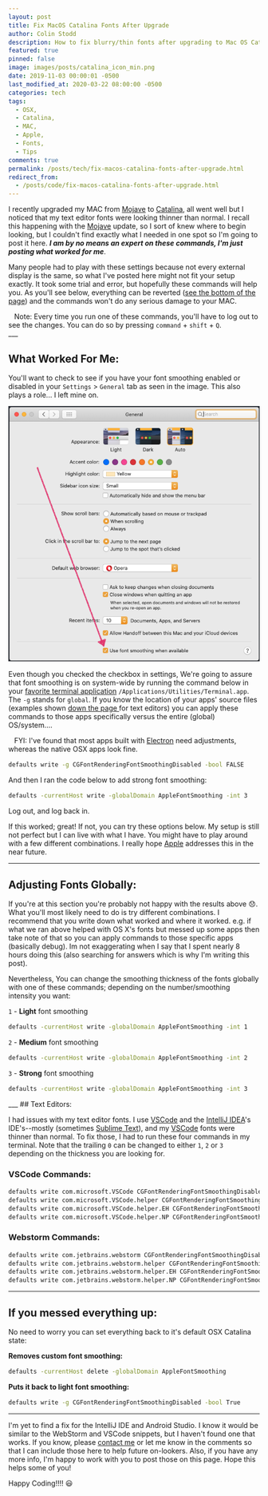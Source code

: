 ```yaml
---
layout: post
title: Fix MacOS Catalina Fonts After Upgrade
author: Colin Stodd
description: How to fix blurry/thin fonts after upgrading to Mac OS Catalina
featured: true
pinned: false
image: images/posts/catalina_icon_min.png
date: 2019-11-03 00:00:01 -0500
last_modified_at: 2020-03-22 08:00:00 -0500
categories: tech
tags:
  - OSX,
  - Catalina,
  - MAC,
  - Apple,
  - Fonts,
  - Tips
comments: true
permalink: /posts/tech/fix-macos-catalina-fonts-after-upgrade.html
redirect_from:
  - /posts/code/fix-macos-catalina-fonts-after-upgrade.html
---
```


I recently upgraded my MAC from <a href="https://support.apple.com/macos/mojave" target="_blank" rel="noopener">Mojave</a> to <a href="https://www.apple.com/macos/catalina/" target="_blank" rel="noopener">Catalina</a>, all went well but I noticed that my text editor fonts were looking thinner than normal. I recall this happening with the <a href="https://support.apple.com/macos/mojave" target="_blank" rel="noopener">Mojave</a> update, so I sort of knew where to begin looking, but I couldn't find exactly what I needed in one spot so I'm going to post it here.  ***I am by no means an expert on these commands, I'm just posting what worked for me***.

Many people had to play with these settings because not every external display is the same, so what I've posted here might not fit your setup exactly. It took some trial and error, but hopefully these commands will help you. As you'll see below, everything can be reverted (<a href="#revert">see the bottom of the page</a>) and the commands won't do any serious damage to your MAC.

<div class="blurb"><i class="fad fa-comment-alt-exclamation fa-lg text-gold"></i>&nbsp;&nbsp; Note: Every time you run one of these commands, you'll have to log out to see the changes. You can do so by pressing <code>command</code> + <code>shift</code> + <code>Q</code>.</div>
___

## What Worked For Me:
You'll want to check to see if you have your font smoothing enabled or disabled in your `Settings` > `General` tab as seen in the image. This also plays a role... I left mine on.

<div class="row">
  <div class="8u$">
    <img src="../../images/posts/use_font_smoothing_pink_arrow.png" class="image fit" title="font smoothing osx catalina">
  </div>
</div>

Even though you checked the checkbox in settings, We're going to assure that font smoothing is on system-wide by running the command below in your <a href="https://www.iterm2.com/" target="_blank" rel="noopener" title="iTerm 2">favorite terminal application</a> `/Applications/Utilities/Terminal.app`. The `-g` stands for `global`. If you know the location of your apps' source files (examples shown <a href="#textEditors" title="Scroll down to the Text Editors Section">down the page <i class="fad fa-level-down-alt"></i></a> for text editors) you can apply these commands to those apps specifically versus the entire (global) OS/system....

<div class="blurb">
<i class="fad fa-comment-alt-exclamation fa-lg text-gold"></i>&nbsp;&nbsp; FYI: I've found that most apps built with <a href="https://www.electronjs.org/" target="_blank" rel="noopener">Electron</a> need adjustments, whereas the native OSX apps look fine.
</div>

```bash
defaults write -g CGFontRenderingFontSmoothingDisabled -bool FALSE
```

And then I ran the code below to add strong font smoothing:

```bash
defaults -currentHost write -globalDomain AppleFontSmoothing -int 3
```

Log out, and log back in.

If this worked; great! If not, you can try these options below. My setup is still not perfect but I can live with what I have. You might have to play around with a few different combinations.  I really hope <a href="https://apple.com/support" target="_blank" rel="noopener">Apple</a> addresses this in the near future.

---
## Adjusting Fonts Globally:

If you're at this section you're probably not happy with the results above 😞. What you'll most likely need to do is try different combinations. I recommend that you write down what worked and where it worked. e.g. if what we ran above helped with OS X's fonts but messed up some apps then take note of that so you can apply commands to those specific apps (basically debug). Im not exaggerating when I say that I spent nearly 8 hours doing this (also searching for answers which is why I'm writing this post).

Nevertheless, You can change the smoothing thickness of the fonts globally with one of these commands; depending on the number/smoothing intensity you want:

`1` - **Light** font smoothing
```bash
defaults -currentHost write -globalDomain AppleFontSmoothing -int 1
```
`2` - **Medium** font smoothing
```bash
defaults -currentHost write -globalDomain AppleFontSmoothing -int 2
```
`3` - **Strong** font smoothing
```bash
defaults -currentHost write -globalDomain AppleFontSmoothing -int 3
```

<div id="textEditors" name="textEditors"></div>
___
## Text Editors:

I had issues with my text editor fonts. I use <a href="https://code.visualstudio.com/" target="_blank" rel="noopener">VSCode</a> and the <a href="https://www.jetbrains.com/" target="_blank" rel="noopener">IntelliJ IDEA</a>'s IDE's--mostly (sometimes <a href="https://www.sublimetext.com/" target="_blank" rel="noopener">Sublime Text</a>), and my <a href="https://code.visualstudio.com/" target="_blank" rel="noopener">VSCode</a> fonts were thinner than normal. To fix those, I had to run these four commands in my terminal. Note that the trailing `0` can be changed to either `1`, `2` or `3` depending on the thickness you are looking for.

### VSCode Commands:

```bash
defaults write com.microsoft.VSCode CGFontRenderingFontSmoothingDisabled 0
defaults write com.microsoft.VSCode.helper CGFontRenderingFontSmoothingDisabled 0
defaults write com.microsoft.VSCode.helper.EH CGFontRenderingFontSmoothingDisabled 0
defaults write com.microsoft.VSCode.helper.NP CGFontRenderingFontSmoothingDisabled 0
```


### Webstorm Commands:

```bash
defaults write com.jetbrains.webstorm CGFontRenderingFontSmoothingDisabled 0
defaults write com.jetbrains.webstorm.helper CGFontRenderingFontSmoothingDisabled 0
defaults write com.jetbrains.webstorm.helper.EH CGFontRenderingFontSmoothingDisabled 0
defaults write com.jetbrains.webstorm.helper.NP CGFontRenderingFontSmoothingDisabled 0
```
___

<div id="revert"></div>

## If you messed everything up:
No need to worry you can set everything back to it's default OSX Catalina state:

**Removes custom font smoothing:**
```bash
defaults -currentHost delete -globalDomain AppleFontSmoothing
```

**Puts it back to light font smoothing:**
```bash
defaults write -g CGFontRenderingFontSmoothingDisabled -bool True
```

---

I'm yet to find a fix for the IntelliJ IDE and Android Studio. I know it would be similar to the WebStorm and VSCode snippets, but I haven't found one that works. If you know, please <a href="#getInTouch">contact me</a> or let me know in the comments so that I can include those here to help future on-lookers. Also, if you have any more info, I'm happy to work with you to post those on this page.  Hope this helps some of you!

Happy Coding!!!! 😃